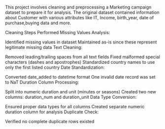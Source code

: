 This project involves cleaning and preprocessing a Marketing campaign dataset to prepare it for analysis. The original dataset contained information about Customer with various attributes like IT, Income, birth_year, date of purchase,buying data and more.

Cleaning Steps Performed
Missing Values Analysis:

Identified missing values in dataset
Maintained as-is since these represent legitimate missing data
Text Cleaning:

Removed leading/trailing spaces from all text fields
Fixed malformed special characters (dashes and apostrophes)
Standardized country names to use only the first listed country
Date Standardization:

Converted date_added to datetime format
One invalid date record was set to NaT
Duration Column Processing:

Split into numeric duration and unit (minutes or seasons)
Created two new columns: duration_num and duration_unit
Data Type Conversion:

Ensured proper data types for all columns
Created separate numeric duration column for analysis
Duplicate Check:

Verified no complete duplicate rows existed
